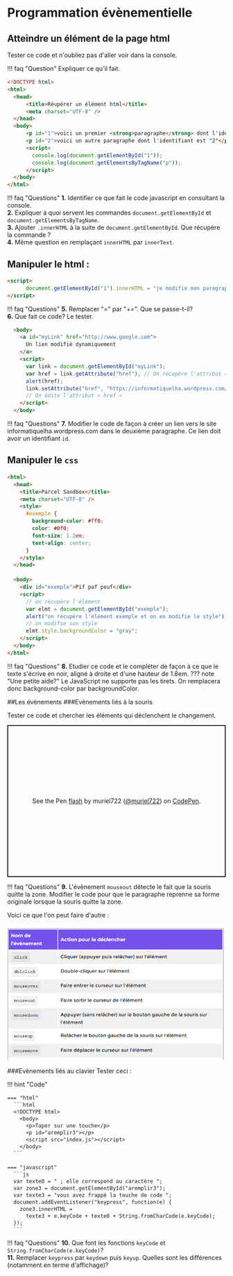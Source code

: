 # Programmation évènementielle
## Atteindre un élément de la page html
Tester ce code et n'oubliez pas d'aller voir dans la console.  

!!! faq "Question"
    Expliquer ce qu'il fait.

```html
<!DOCTYPE html>
<html>
  <head>
      <title>Réupérer un élément html</title>
      <meta charset="UTF-8" />
  </head>
  <body>
      <p id="1">voici un premier <strong>paragraphe</strong> dont l'identifiant est "1"</p>
      <p id="2">voici un autre paragraphe dont l'identifiant est "2"</p>
      <script>
        console.log(document.getElementById("1"));
        console.log(document.getElementsByTagName("p"));
      </script>
  </body>
</html>
```

!!! faq "Questions"
    **1.** Identifier ce que fait le code javascript en consultant la console.    
		**2.** Expliquer à quoi servent les commandes `document.getElementById` et `document.getElementsByTagName`.   
		**3.** Ajouter `.innerHTML` à la suite de `document.getElementById`. Que récupère la commande ?   
		**4.** Même question en remplaçant `innerHTML` par `innerText`.   

## Manipuler le html :
```html
<script>
      document.getElementById("1").innerHTML = "je modifie mon paragraphe";
</script>
```
!!! faq "Questions"
    **5.** Remplacer "=" par "+=". Que se passe-t-il?  
    **6.** Que fait ce code? Le tester.  

```html
  <body>
    <a id="myLink" href="http://www.google.com">
      Un lien modifié dynamiquement
    </a>
    <script>
      var link = document.getElementById("myLink");
      var href = link.getAttribute("href"); // On récupère l'attribut « href »
      alert(href);
      link.setAttribute("href", "https://informatiquelha.wordpress.com/");
      // On édite l'attribut « href »
    </script>
  </body>
```

!!! faq "Questions"
    **7.** Modifier le code de façon à créer un lien vers le site informatiquelha.wordpress.com dans le deuxième paragraphe. Ce lien doit avoir un identifiant `id`.

##  Manipuler le `css`
```html
<html>
  <head>
    <title>Parcel Sandbox</title>
    <meta charset="UTF-8" />
    <style>
      #exemple {
        background-color: #ff0;
        color: #0f0;
        font-size: 1.2em;
        text-align: center;
      }
    </style>
  </head>

  <body>
    <div id="exemple">Pif paf pouf</div>
    <script>
      // on récupère l'élément
      var elmt = document.getElementById("exemple");
      alert("on récupère l'élément exemple et on en modifie le style");
      // on modifie son style
      elmt.style.backgroundColor = "gray";
    </script>
  </body>
</html>
```

!!! faq "Questions"
    **8.** Etudier ce code et le compléter de façon à ce que le texte s'écrive en noir, aligné à droite et d'une hauteur de 1.8em.
    ??? note "Une petite aide?"
        Le JavaScript ne supporte pas les tirets. On remplacera donc background-color par backgroundColor.  

##Les évènements
###Evènements liés à la souris

Tester ce code et chercher les éléments qui déclenchent le changement.

<p class="codepen" data-height="350" data-theme-id="dark" data-default-tab="html,result" data-user="muriel722" data-slug-hash="xxZPJyx" style="height: 350px; box-sizing: border-box; display: flex; align-items: center; justify-content: center; border: 2px solid; margin: 1em 0; padding: 1em;" data-pen-title="flash">
  <span>See the Pen <a href="https://codepen.io/muriel722/pen/xxZPJyx">
  flash</a> by muriel722 (<a href="https://codepen.io/muriel722">@muriel722</a>)
  on <a href="https://codepen.io">CodePen</a>.</span>
</p>
<script async src="https://static.codepen.io/assets/embed/ei.js"></script>


!!! faq "Questions"
    **9.** L'évènement `mouseout` détecte le fait que la souris quitte la zone. Modifier le code pour que le paragraphe reprenne sa forme originale lorsque la souris quitte la zone.  

Voici ce que l'on peut faire d'autre :

<img src="../src/evt_souris.png" alt="évènements liés à la souris"></p>

###Evènements liés au clavier
Tester ceci :

!!! hint "Code"  

    === "html"
      ```html
      <!DOCTYPE html>
        <body>
          <p>Taper sur une touche</p>
          <p id="aremplir3"></p>
          <script src="index.js"></script>
        </body>
      ```

    === "javascript"
      ```js
      var texte0 = " ; elle correspond au caractère ";
      var zone3 = document.getElementById("aremplir3");
      var texte3 = "vous avez frappé la touche de code ";
      document.addEventListener("keypress", function(e) {
        zone3.innerHTML =
          texte3 + e.keyCode + texte0 + String.fromCharCode(e.keyCode);
      });
      ```


!!! faq "Questions"
    **10.** Que font les fonctions `keyCode` et `String.fromCharCode(e.keyCode)`?  
    **11.** Remplacer `keypress` par `keydown` puis `keyup`. Quelles sont les différences (notamment en terme d'affichage)?  






